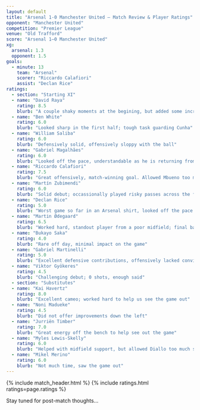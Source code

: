 ```yaml
---
layout: default
title: "Arsenal 1-0 Manchester United — Match Review & Player Ratings"
opponent: "Manchester United"
competition: "Premier League"
venue: "Old Trafford"
score: "Arsenal 1–0 Manchester United"
xg:
  arsenal: 1.3
  opponent: 1.5
goals:
  - minute: 13
    team: "Arsenal"
    scorer: "Riccardo Calafiori"
    assist: "Declan Rice"
ratings:
  - section: "Starting XI"
  - name: "David Raya"
    rating: 8.5
    blurb: "A couple shaky moments at the begining, but added some incredible saves to preserve the clean sheet"
  - name: "Ben White"
    rating: 6.0
    blurb: "Looked sharp in the first half; tough task guarding Cunha"
  - name: "William Saliba"
    rating: 6.0
    blurb: "Defensively solid, offensively sloppy with the ball"
  - name: "Gabriel Magalhães"
    rating: 6.0
    blurb: "Looked off the pace, understandable as he is returning from injury"
  - name: "Riccardo Calafiori"
    rating: 7.5
    blurb: "Great offensively, match-winning goal. Allowed Mbueno too much space defensively"
  - name: "Martín Zubimendi"
    rating: 6.0
    blurb: "Solid debut; occassionally played risky passes across the front of goal. "
  - name: "Declan Rice"
    rating: 5.0
    blurb: "Worst game so far in an Arsenal shirt, looked off the pace but provided the decisive assist"            
  - name: "Martin Ødegaard"
    rating: 6.5
    blurb: "Worked hard, standout player from a poor midfield; final ball let him down"
  - name: "Bukayo Saka"
    rating: 4.0
    blurb: "Rare off day, minimal impact on the game"
  - name: "Gabriel Martinelli"
    rating: 5.0
    blurb: "Excellent defensive contributions, offensively lacked convinction"  
  - name: "Viktor Gyökeres"
    rating: 4.5
    blurb: "Challenging debut; 0 shots, enough said"
  - section: "Substitutes"
  - name: "Kai Havertz"
    rating: 8.0
    blurb: "Excellent cameo; worked hard to help us see the game out"  
  - name: "Noni Madueke"
    rating: 4.5
    blurb: "Did not offer improvements down the left"  
  - name: "Jurriën Timber"
    rating: 7.0
    blurb: "Great energy off the bench to help see out the game"
  - name: "Myles Lewis-Skelly"
    rating: 6.0
    blurb: "Helped with midfield support, but allowed Diallo too much space"
  - name: "Mikel Merino"
    rating: 6.0
    blurb: "Not much time, saw the game out"
---
```


{% include match_header.html %}
{% include ratings.html ratings=page.ratings %}

Stay tuned for post-match thoughts...